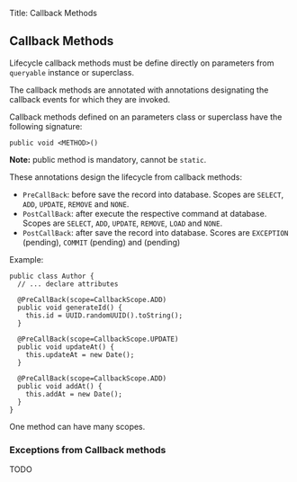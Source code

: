 Title: Callback Methods

Callback Methods
-------------

Lifecycle callback methods must be define directly on parameters from `queryable` instance or superclass.       
       
The callback methods are annotated with annotations designating the callback events for which
they are invoked.


Callback methods defined on an parameters class or superclass have the following signature:

    public void <METHOD>()
       
**Note:** public method is mandatory, cannot be `static`.

These annotations design the lifecycle from callback methods: 
- `PreCallBack`: before save the record into database. Scopes are `SELECT`, `ADD`, `UPDATE`, `REMOVE` and `NONE`.
- `PostCallBack`: after execute the respective command at database. Scopes are `SELECT`, `ADD`, `UPDATE`, `REMOVE`, `LOAD` and `NONE`.
- `PostCallBack`: after save the record into database. Scores are `EXCEPTION` (pending), `COMMIT` (pending) and  (pending)


Example:

    public class Author {
      // ... declare attributes

      @PreCallBack(scope=CallbackScope.ADD)
      public void generateId() {
        this.id = UUID.randomUUID().toString();
      }
      
      @PreCallBack(scope=CallbackScope.UPDATE)
      public void updateAt() {
        this.updateAt = new Date();
      }
      
      @PreCallBack(scope=CallbackScope.ADD)
      public void addAt() {
        this.addAt = new Date();
      }
    }
    
One method can have many scopes.


### Exceptions from Callback methods

TODO

 

    